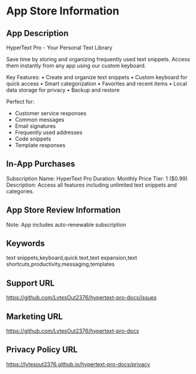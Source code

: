 # App Store Information

## App Description
HyperText Pro - Your Personal Text Library

Save time by storing and organizing frequently used text snippets. Access them instantly from any app using our custom keyboard.

Key Features:
• Create and organize text snippets
• Custom keyboard for quick access
• Smart categorization
• Favorites and recent items
• Local data storage for privacy
• Backup and restore

Perfect for:
- Customer service responses
- Common messages
- Email signatures
- Frequently used addresses
- Code snippets
- Template responses

## In-App Purchases
Subscription Name: HyperText Pro
Duration: Monthly
Price Tier: 1 ($0.99)
Description: Access all features including unlimited text snippets and categories.

## App Store Review Information
Note: App includes auto-renewable subscription

## Keywords
text snippets,keyboard,quick text,text expansion,text shortcuts,productivity,messaging,templates

## Support URL
https://github.com/LytesOut2376/hypertext-pro-docs/issues

## Marketing URL
https://github.com/LytesOut2376/hypertext-pro-docs

## Privacy Policy URL
https://lytesout2376.github.io/hypertext-pro-docs/privacy
